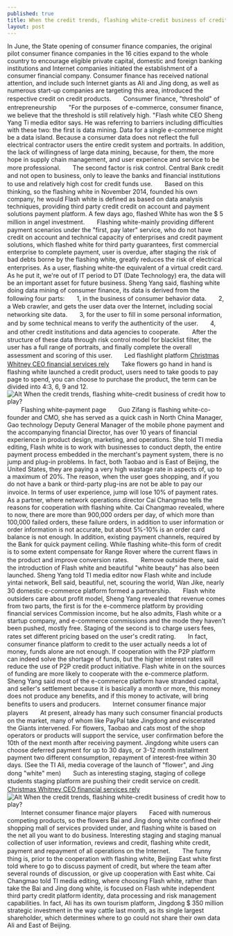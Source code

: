 ```yaml
---
published: true
title: When the credit trends, flashing white-credit business of credit how to play?
layout: post
---
```

In June, the State opening of consumer finance companies, the original pilot consumer finance companies in the 16 cities expand to the whole country to encourage eligible private capital, domestic and foreign banking institutions and Internet companies initiated the establishment of a consumer financial company. Consumer finance has received national attention, and include such Internet giants as Ali and Jing dong, as well as numerous start-up companies are targeting this area, introduced the respective credit on credit products.　　Consumer finance, \"threshold\" of entrepreneurship　　\"For the purposes of e-commerce, consumer finance, we believe that the threshold is still relatively high. \"Flash white CEO Sheng Yang Ti media editor says. He was referring to barriers including difficulties with these two: the first is data mining. Data for a single e-commerce might be a data island. Because a consumer data does not reflect the full electrical contractor users the entire credit system and portraits. In addition, the lack of willingness of large data mining, because, for them, the more hope in supply chain management, and user experience and service to be more professional.　　The second factor is risk control. Central Bank credit and not open to business, only to leave the banks and financial institutions to use and relatively high cost for credit funds use.　　Based on this thinking, so the flashing white in November 2014, founded his own company, he would Flash white is defined as based on data analysis techniques, providing third party credit credit on account and payment solutions payment platform. A few days ago, flashed White has won the $ 5 million in angel investment.　　Flashing white-mainly providing different payment scenarios under the \"first, pay later\" service, who do not have credit on account and technical capacity of enterprises and credit payment solutions, which flashed white for third party guarantees, first commercial enterprise to complete payment, user is overdue, after staging the risk of bad debts borne by the flashing white, greatly reduces the risk of electrical enterprises. As a user, flashing white-the equivalent of a virtual credit card.　　As he put it, we\'re out of IT period to DT (Date Technology) era, the data will be an important asset for future business. Sheng Yang said, flashing white doing data mining of consumer finance, its data is derived from the following four parts:　　1, in the business of consumer behavior data.　　2, a Web crawler, and gets the user data over the Internet, including social networking site data.　　3, for the user to fill in some personal information, and by some technical means to verify the authenticity of the user.　　4, and other credit institutions and data agencies to cooperate.　　After the structure of these data through risk control model for blacklist filter, the user has a full range of portraits, and finally complete the overall assessment and scoring of this user.　　Led flashlight platform [Christmas Whitney CEO financial services rely](http://lvcase.blogspot.com/2016/04/christmas-whitney-ceo-financial.html)　　Take flowers go hand in hand is flashing white launched a credit product, users need to take goods to pay page to spend, you can choose to purchase the product, the term can be divided into 4:3, 6, 9 and 12.![Alt When the credit trends, flashing white-credit business of credit how to play?](https://c2.staticflickr.com/8/7343/27727169081_8f6991d09c.jpg) 　　Flashing white-payment page　　Guo Zifang is flashing white-co-founder and CMO, she has served as a quick cash in North China Manager, Gao technology Deputy General Manager of the mobile phone payment and the accompanying financial Director, has over 10 years of financial experience in product design, marketing, and operations. She told TI media editing, Flash white is to work with businesses to conduct depth, the entire payment process embedded in the merchant\'s payment system, there is no jump and plug-in problems. In fact, both Taobao and is East of Beijing, the United States, they are paying a very high wastage rate in aspects of, up to a maximum of 20%. The reason, when the user goes shopping, and if you do not have a bank or third-party plug-ins are not be able to pay our invoice. In terms of user experience, jump will lose 10% of payment rates.　　As a partner, where network operations director Cai Changmao tells the reasons for cooperation with flashing white. Cai Changmao revealed, where to now, there are more than 900,000 orders per day, of which more than 100,000 failed orders, these failure orders, in addition to user information or order information is not accurate, but about 5%-10% is an order card balance is not enough. In addition, existing payment channels, required by the Bank for quick payment ceiling. While flashing white-this form of credit is to some extent compensate for Range Rover where the current flaws in the product and improve conversion rates.　　Remove outside there, said the introduction of Flash white and beautiful \"white beauty\" has also been launched. Sheng Yang told TI media editor now Flash white and include yintai network, Bell said, beautiful, net, scouring the world, Wan Jike, nearly 30 domestic e-commerce platform formed a partnership.　　Flash white outsiders care about profit model, Sheng Yang revealed that revenue comes from two parts, the first is for the e-commerce platform by providing financial services Commission income, but he also admits, Flash white or a startup company, and e-commerce commissions and the mode they haven\'t been pushed, mostly free. Staging of the second is to charge users fees, rates set different pricing based on the user\'s credit rating.　　In fact, consumer finance platform to credit to the user actually needs a lot of money, funds alone are not enough. If cooperation with the P2P platform can indeed solve the shortage of funds, but the higher interest rates will reduce the use of P2P credit product initiative. Flash white in on the sources of funding are more likely to cooperate with the e-commerce platform. Sheng Yang said most of the e-commerce platform have stranded capital, and seller\'s settlement because it is basically a month or more, this money does not produce any benefits, and if this money to activate, will bring benefits to users and producers.　　Internet consumer finance major players　　At present, already has many such consumer financial products on the market, many of whom like PayPal take Jingdong and eviscerated the Giants intervened. For flowers, Taobao and cats most of the shop operators or products will support the service, user confirmation before the 10th of the next month after receiving payment. Jingdong white users can choose deferred payment for up to 30 days, or 3-12 month installment payment two different consumption, repayment of interest-free within 30 days. (See the TI Ali, media coverage of the launch of \"flower\", and Jing dong \"white\" men)　　Such as interesting staging, staging of college students staging platform are pushing their credit service on credit. [Christmas Whitney CEO financial services rely](http://lvcase.blogspot.com/2016/04/christmas-whitney-ceo-financial.html)　　![Alt When the credit trends, flashing white-credit business of credit how to play?](https://c2.staticflickr.com/8/7430/27191223193_5c2d0afd72_z.jpg) 　　Internet consumer finance major players　　Faced with numerous competing products, so the flowers Bai and Jing dong white confined their shopping mall of services provided under, and flashing white is based on the net all you want to do business. Interesting staging and staging manual collection of user information, reviews and credit, flashing white credit, payment and repayment of all operations on the Internet.　　The funny thing is, prior to the cooperation with flashing white, Beijing East white first told where to go to discuss payment of credit, but where the team after several rounds of discussion, or give up cooperation with East white. Cai Changmao told TI media editing, where choosing Flash white, rather than take the Bai and Jing dong white, is focused on Flash white independent third party credit platform identity, data processing and risk management capabilities. In fact, Ali has its own tourism platform, Jingdong $ 350 million strategic investment in the way cattle last month, as its single largest shareholder, which determines where to go could not share their own data Ali and East of Beijing.
